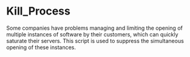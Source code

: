 # Kill_Process

Some companies have problems managing and limiting the opening of multiple instances of software by their customers, which can quickly saturate their servers. This script is used to suppress the simultaneous opening of these instances.